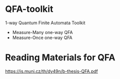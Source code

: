 # QFA-toolkit
1-way Quantum Finite Automata Toolkit
- Measure-Many one-way QFA
- Measure-Once one-way QFA

# Reading Materials for QFA
https://is.muni.cz/th/dy49n/b-thesis-QFA.pdf
